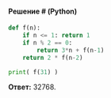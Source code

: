 #### Решение # (Python)
```python
def f(n):
	if n <= 1: return 1
	if n % 2 == 0:
		return 3*n + f(n-1)
	return 2 * f(n-2)

print( f(31) )
```
**Ответ:** 32768.
